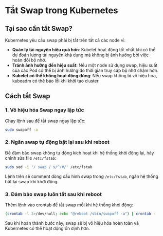 # Tắt Swap trong Kubernetes

## Tại sao cần tắt Swap?
Kubernetes yêu cầu swap phải bị tắt trên tất cả các node vì:
- **Quản lý tài nguyên hiệu quả hơn**: Kubelet hoạt động tốt nhất khi có thể dự đoán lượng tài nguyên khả dụng mà không bị ảnh hưởng bởi việc hoán đổi bộ nhớ.
- **Tránh ảnh hưởng đến hiệu suất**: Nếu một node sử dụng swap, hiệu suất của các Pod có thể bị ảnh hưởng do thời gian truy cập bộ nhớ chậm hơn.
- **Kubelet có thể không hoạt động đúng**: Nếu swap không bị vô hiệu hóa, kubeadm có thể báo lỗi khi khởi tạo cluster.

## Cách tắt Swap

### 1. Vô hiệu hóa Swap ngay lập tức
Chạy lệnh sau để tắt swap ngay lập tức:
```bash
sudo swapoff -a
```

### 2. Ngăn swap tự động bật lại sau khi reboot
Để đảm bảo swap không tự động kích hoạt khi hệ thống khởi động lại, hãy chỉnh sửa file `/etc/fstab`:
```bash
sudo sed -i '/ swap / s/^/#/' /etc/fstab
```
Lệnh trên sẽ comment dòng cấu hình swap trong `/etc/fstab`, ngăn hệ thống bật lại swap khi khởi động.

### 3. Đảm bảo swap luôn tắt sau khi reboot
Thêm lệnh vào crontab để tắt swap mỗi khi hệ thống khởi động:
```bash
(crontab -l 2>/dev/null; echo "@reboot /sbin/swapoff -a") | crontab - || true
```

Sau khi hoàn thành bước này, swap sẽ bị vô hiệu hóa hoàn toàn và Kubernetes có thể hoạt động ổn định hơn.

